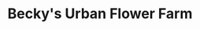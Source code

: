 ---
title: "Becky's Urban Flower Farm"
url: /indianapolis/beckys-urban-flower-farm/
shop: florist
---